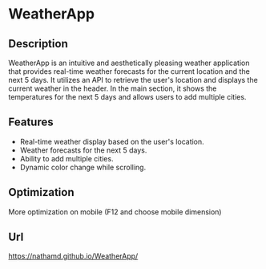 # WeatherApp

## Description
WeatherApp is an intuitive and aesthetically pleasing weather application that provides real-time weather forecasts for the current location and the next 5 days. It utilizes an API to retrieve the user's location and displays the current weather in the header. In the main section, it shows the temperatures for the next 5 days and allows users to add multiple cities.

## Features
- Real-time weather display based on the user's location.
- Weather forecasts for the next 5 days.
- Ability to add multiple cities.
- Dynamic color change while scrolling.

## Optimization
More optimization on mobile (F12 and choose mobile dimension)

## Url
https://nathamd.github.io/WeatherApp/
